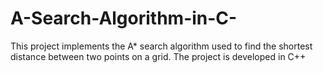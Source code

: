 # A-Search-Algorithm-in-C-
This project implements the A* search algorithm used to find the shortest distance between two points on a grid. The project is developed in C++
